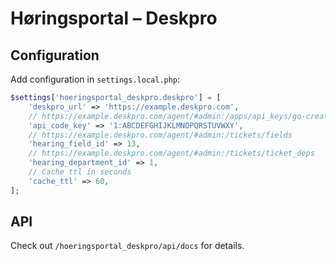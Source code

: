 # Høringsportal – Deskpro

## Configuration

Add configuration in `settings.local.php`:

```php
$settings['hoeringsportal_deskpro.deskpro'] = [
	'deskpro_url' => 'https://example.deskpro.com',
	// https://example.deskpro.com/agent/#admin:/apps/api_keys/go-create
	'api_code_key' => '1:ABCDEFGHIJKLMNOPQRSTUVWXY',
	// https://example.deskpro.com/agent/#admin:/tickets/fields
	'hearing_field_id' => 13,
	// https://example.deskpro.com/agent/#admin:/tickets/ticket_deps
	'hearing_department_id' => 1,
	// Cache ttl in seconds
	'cache_ttl' => 60,
];
```

## API

Check out `/hoeringsportal_deskpro/api/docs` for details.
